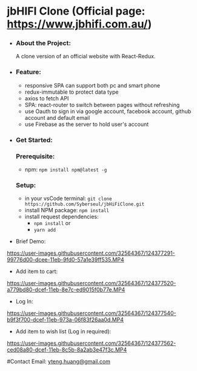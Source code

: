 # jbHIFI Clone (Official page: https://www.jbhifi.com.au/)

- ### About the Project:
  A clone version of an official website with React-Redux.

- ### Feature:
  - responsive SPA can support both pc and smart phone
  - redux-immutable to protect data type
  - axios to fetch API
  - SPA: react-router to switch between pages without refreshing
  - use Oauth to sign in via google account, facebook account, github account and default email
  - use Firebase as the server to hold user's account

- ### Get Started:
  ### Prerequisite:
  - npm: `npm install npm@latest -g`
  ### Setup:
  - in your vsCode terminal: `git clone https://github.com/Syberseul/jbHiFiClone.git`
  - install NPM package: `npm install`
  - install request dependencies: 
    - `npm install` or
    - `yarn add `

- Brief Demo:


https://user-images.githubusercontent.com/32564367/124377291-99776d00-dcee-11eb-9fd0-57a1e39ff535.MP4


- Add item to cart:


https://user-images.githubusercontent.com/32564367/124377520-a779bd80-dcef-11eb-8e7c-ed9015f0b77e.MP4


- Log In:


https://user-images.githubusercontent.com/32564367/124377540-b9f3f700-dcef-11eb-973a-06f83f26aa0d.MP4


- Add item to wish list (Log in required):


https://user-images.githubusercontent.com/32564367/124377562-ced08a80-dcef-11eb-8c5b-8a2ab3e47f3c.MP4



#Contact Email: 
yteng.huang@gmail.com

